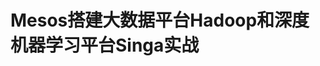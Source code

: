 # Mesos搭建大数据平台Hadoop和深度机器学习平台Singa实战

[](https://www.gitbook.com/book/xiaods/mesos-in-action/edit#/edit/master/chapter4/chapter4.md)